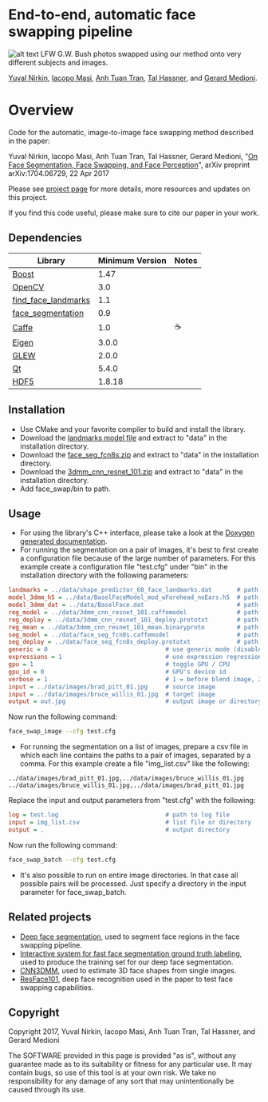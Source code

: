 # End-to-end, automatic face swapping pipeline
![alt text](https://yuvalnirkin.github.io/face_swap/images/face_swap_samples.jpg "Samples")
LFW G.W. Bush photos swapped using our method onto very different subjects and images.

[Yuval Nirkin](http://www.nirkin.com/), [Iacopo Masi](http://www-bcf.usc.edu/~iacopoma/), [Anh Tuan Tran](https://sites.google.com/site/anhttranusc/), [Tal Hassner](http://www.openu.ac.il/home/hassner/), and [Gerard Medioni](http://iris.usc.edu/people/medioni/index.html).
# Overview
Code for the automatic, image-to-image face swapping method described in the paper:

Yuval Nirkin, Iacopo Masi, Anh Tuan Tran, Tal Hassner, Gerard Medioni, "[On Face Segmentation, Face Swapping, and Face Perception](https://arxiv.org/abs/1704.06729)", arXiv preprint arXiv:1704.06729, 22 Apr 2017

Please see [project page](http://www.openu.ac.il/home/hassner/projects/faceswap/) for more details, more resources and updates on this project.

If you find this code useful, please make sure to cite our paper in your work.


## Dependencies
| Library                                                            | Minimum Version | Notes                                    |
|--------------------------------------------------------------------|-----------------|------------------------------------------|
| [Boost](http://www.boost.org/)                                     | 1.47            |                                          |
| [OpenCV](http://opencv.org/)                                       | 3.0             |                                          |
| [find_face_landmarks](https://github.com/YuvalNirkin/find_face_landmarks) | 1.1      |                                          |
| [face_segmentation](https://github.com/YuvalNirkin/face_segmentation) | 0.9          |                                          |
| [Caffe](https://github.com/BVLC/caffe)                             | 1.0             |☕️                                        |
| [Eigen](http://eigen.tuxfamily.org)                                | 3.0.0           |                                          |
| [GLEW](http://glew.sourceforge.net/)                               | 2.0.0           |                                          |
| [Qt](https://www.qt.io/)                                           | 5.4.0           |                                          |
| [HDF5](https://support.hdfgroup.org/HDF5/)                         | 1.8.18          |                                          |

## Installation
- Use CMake and your favorite compiler to build and install the library.
- Download the [landmarks model file](http://dlib.net/files/shape_predictor_68_face_landmarks.dat.bz2) and extract to "data" in the installation directory.
- Download the [face_seg_fcn8s.zip](https://github.com/YuvalNirkin/face_segmentation/releases/download/0.9/face_seg_fcn8s.zip) and extract to "data" in the installation directory.
- Download the [3dmm_cnn_resnet_101.zip](https://github.com/YuvalNirkin/face_swap/releases/download/0.9/3dmm_cnn_resnet_101.zip) and extract to "data" in the installation directory.
- Add face_swap/bin to path.

## Usage
- For using the library's C++ interface, please take a look at the [Doxygen generated documentation](https://yuvalnirkin.github.io/face_swap/).
- For running the segmentation on a pair of images, it's best to first create a configuration file because of the large number of parameters. For this example create a configuration file "test.cfg" under "bin" in the installation directory  with the following parameters:
```Ini
landmarks = ../data/shape_predictor_68_face_landmarks.dat       # path to landmarks model file
model_3dmm_h5 = ../data/BaselFaceModel_mod_wForehead_noEars.h5  # path to 3DMM file (.h5)
model_3dmm_dat = ../data/BaselFace.dat                          # path to 3DMM file (.dat)
reg_model = ../data/3dmm_cnn_resnet_101.caffemodel              # path to 3DMM regression CNN model file (.caffemodel)
reg_deploy = ../data/3dmm_cnn_resnet_101_deploy.prototxt        # path to 3DMM regression CNN deploy file (.prototxt)
reg_mean = ../data/3dmm_cnn_resnet_101_mean.binaryproto         # path to 3DMM regression CNN mean file (.binaryproto)
seg_model = ../data/face_seg_fcn8s.caffemodel                   # path to face segmentation CNN model file (.caffemodel)
seg_deploy = ../data/face_seg_fcn8s_deploy.prototxt             # path to face segmentation CNN deploy file (.prototxt)
generic = 0                                 # use generic mode (disable shape regression)
expressions = 1                             # use expression regression
gpu = 1                                     # toggle GPU / CPU
gpu_id = 0                                  # GPU's device id
verbose = 1                                 # 1 = before blend image, 2 += projected meshes, 3 += landmarks, 4 += meshes ply
input = ../data/images/brad_pitt_01.jpg     # source image
input = ../data/images/bruce_willis_01.jpg  # target image
output = out.jpg                            # output image or directory
```
Now run the following command:
```Bash
face_swap_image --cfg test.cfg
```
- For running the segmentation on a list of images, prepare a csv file in which each line contains the paths to a pair of images, separated by a comma. For this example create a file "img_list.csv" like the following:
```
../data/images/brad_pitt_01.jpg,../data/images/bruce_willis_01.jpg
../data/images/bruce_willis_01.jpg,../data/images/brad_pitt_01.jpg
```
Replace the input and output parameters from "test.cfg" with the following:
```Ini
log = test.log                              # path to log file
input = img_list.csv                        # list file or directory
output = .                                  # output directory
```
Now run the following command:
```Bash
face_swap_batch --cfg test.cfg
```
- It's also possible to run on entire image directories. In that case all possible pairs will be processed. Just specify a directory in the input parameter for face_swap_batch.

## Related projects
- [Deep face segmentation](https://github.com/YuvalNirkin/face_segmentation), used to segment face regions in the face swapping pipeline.
- [Interactive system for fast face segmentation ground truth labeling](https://github.com/YuvalNirkin/face_video_segment), used to produce the training set for our deep face segmentation.
- [CNN3DMM](http://www.openu.ac.il/home/hassner/projects/CNN3DMM/), used to estimate 3D face shapes from single images.
- [ResFace101](http://www.openu.ac.il/home/hassner/projects/augmented_faces/), deep face recognition used in the paper to test face swapping capabilities. 

## Copyright
Copyright 2017, Yuval Nirkin, Iacopo Masi, Anh Tuan Tran, Tal Hassner, and Gerard Medioni 

The SOFTWARE provided in this page is provided "as is", without any guarantee made as to its suitability or fitness for any particular use. It may contain bugs, so use of this tool is at your own risk. We take no responsibility for any damage of any sort that may unintentionally be caused through its use.

